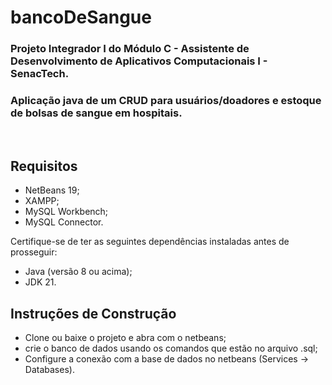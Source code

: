 # bancoDeSangue
<h3> Projeto Integrador I do Módulo C - Assistente de Desenvolvimento de Aplicativos Computacionais I - SenacTech.</h3>
<h3> Aplicação java de um CRUD para usuários/doadores e estoque de bolsas de sangue em hospitais. </h3>

<br>

## Requisitos

- NetBeans 19;
- XAMPP;
- MySQL Workbench;
- MySQL Connector.

Certifique-se de ter as seguintes dependências instaladas antes de prosseguir:

- Java (versão 8 ou acima);
- JDK 21.

## Instruções de Construção
- Clone ou baixe o projeto e abra com o netbeans;
- crie o banco de dados usando os comandos que estão no arquivo .sql;
- Configure a conexão com a base de dados no netbeans (Services -> Databases).